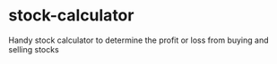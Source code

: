 # stock-calculator
Handy stock calculator to determine the profit or loss from buying and selling stocks
